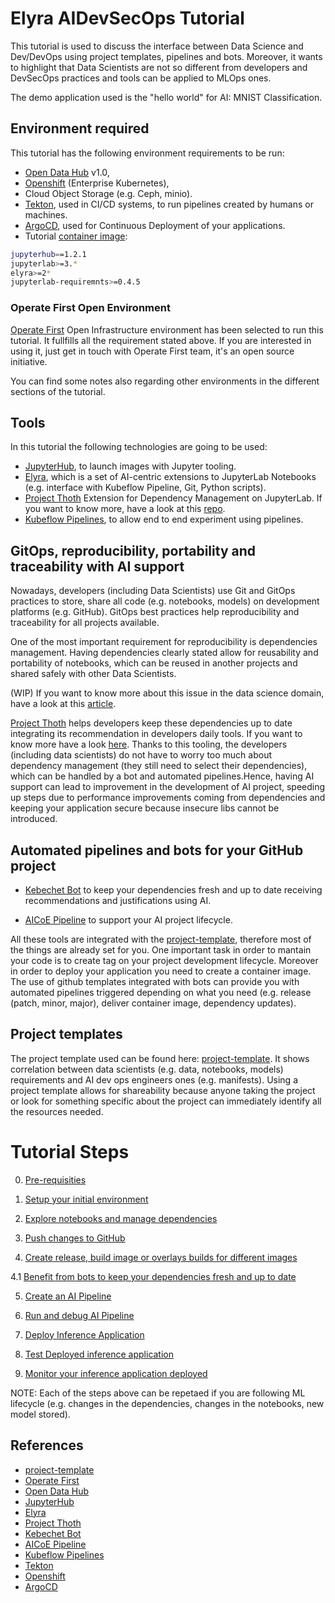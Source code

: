 
# Elyra AIDevSecOps Tutorial

This tutorial is used to discuss the interface between Data Science and Dev/DevOps using project templates, pipelines and bots.
Moreover, it wants to highlight that Data Scientists are not so different from developers and DevSecOps practices and tools can be applied to MLOps ones.

The demo application used is the "hello world" for AI: MNIST Classification.

## Environment required

This tutorial has the following environment requirements to be run:

- [Open Data Hub][3] v1.0,
- [Openshift][11] (Enterprise Kubernetes),
- Cloud Object Storage (e.g. Ceph, minio).
- [Tekton][10], used in CI/CD systems, to run pipelines created by humans or machines.
- [ArgoCD][12], used for Continuous Deployment of your applications.
- Tutorial [container image](https://quay.io/repository/thoth-station/s2i-lab-elyra?tag=ml-prague-workshop&tab=tags):

```bash
jupyterhub==1.2.1
jupyterlab>=3.*
elyra>=2*
jupyterlab-requiremnts>=0.4.5
```

### Operate First Open Environment

[Operate First][2] Open Infrastructure environment has been selected to run this tutorial. It fullfills all the requirement stated above. If you are interested in using it, just get in touch with Operate First team, it's an open source initiative.

You can find some notes also regarding other environments in the different sections of the tutorial.

## Tools

In this tutorial the following technologies are going to be used:

- [JupyterHub][4], to launch images with Jupyter tooling.
- [Elyra][5], which is a set of AI-centric extensions to JupyterLab Notebooks (e.g. interface with Kubeflow Pipeline, Git, Python scripts).
- [Project Thoth][6] Extension for Dependency Management on JupyterLab. If you want to know more, have a look at this [repo]((https://github.com/thoth-station/jupyterlab-requirements)).
- [Kubeflow Pipelines][9], to allow end to end experiment using pipelines.

## GitOps, reproducibility, portability and traceability with AI support

Nowadays, developers (including Data Scientists) use Git and GitOps practices to store, share all code (e.g. notebooks, models) on development platforms (e.g. GitHub).
GitOps best practices help reproducibility and traceability for all projects available.

One of the most important requirement for reproducibility is dependencies management. Having dependencies clearly stated allow for reusability and portability of notebooks,
which can be reused in another projects and shared safely with other Data Scientists.

(WIP) If you want to know more about this issue in the data science domain, have a look at this [article](https://github.com/thoth-station/jupyterlab-requirements).

[Project Thoth][6] helps developers keep these dependencies up to date integrating its recommendation in developers daily tools. If you want to know more have a look [here](https://thoth-station.ninja/docs/developers/adviser/integration.html).
Thanks to this tooling, the developers (including data scientists) do not have to worry too much about dependency management (they still need to select their dependencies), which can be handled by a bot and automated pipelines.Hence, having AI support can lead to improvement in the development of AI project, speeding up steps due to performance improvements coming from dependencies and keeping your application secure because insecure libs cannot be introduced.

## Automated pipelines and bots for your GitHub project

- [Kebechet Bot][7] to keep your dependencies fresh and up to date receiving recommendations and justifications using AI.

- [AICoE Pipeline][8] to support your AI project lifecycle.

All these tools are integrated with the [project-template][1], therefore most of the things are already set for you.
One important task in order to mantain your code is to create tag on your project development lifecycle. Moreover in order to deploy your application you need to create a container image.
The use of github templates integrated with bots can provide you with automated pipelines triggered depending on what you need (e.g. release (patch, minor, major), deliver container image, dependency updates).

## Project templates

The project template used can be found here: [project-template][1].
It shows correlation between data scientists (e.g. data, notebooks, models) requirements and AI dev ops engineers ones (e.g. manifests).
Using a project template allows for shareability because anyone taking the project or look for something specific about the project can immediately identify
all the resources needed.

# Tutorial Steps

0. [Pre-requisities](https://github.com/thoth-station/elyra-aidevsecops-tutorial/blob/master/docs/source/pre-requisite.md)

1. [Setup your initial environment](https://github.com/thoth-station/elyra-aidevsecops-tutorial/blob/master/docs/source/setup-initial-environment.md)

2. [Explore notebooks and manage dependencies](https://github.com/thoth-station/elyra-aidevsecops-tutorial/blob/master/docs/source/explore-notebooks-and-manage-dependencies.md)

3. [Push changes to GitHub](https://github.com/thoth-station/elyra-aidevsecops-tutorial/blob/master/docs/source/push-changes.md)

4. [Create release, build image or overlays builds for different images](https://github.com/thoth-station/elyra-aidevsecops-tutorial/blob/master/docs/source/build-images.md)

4.1 [Benefit from bots to keep your dependencies fresh and up to date](https://github.com/thoth-station/elyra-aidevsecops-tutorial/blob/master/docs/source/use-bots.md)

5. [Create an AI Pipeline](https://github.com/thoth-station/elyra-aidevsecops-tutorial/blob/master/docs/source/create-ai-pipeline.md)

6. [Run and debug AI Pipeline](https://github.com/thoth-station/elyra-aidevsecops-tutorial/blob/master/docs/source/run-ai-pipeline.md)

7. [Deploy Inference Application](https://github.com/thoth-station/elyra-aidevsecops-tutorial/blob/master/docs/source/deploy-model.md)

8. [Test Deployed inference application](https://github.com/thoth-station/elyra-aidevsecops-tutorial/blob/master/docs/source/test-model.md)

8. [Monitor your inference application deployed](https://github.com/thoth-station/elyra-aidevsecops-tutorial/blob/master/docs/source/monitor-model.md)

NOTE: Each of the steps above can be repetaed if you are following ML lifecycle (e.g. changes in the dependencies, changes in the notebooks, new model stored).

## References

* [project-template][1]
* [Operate First][2]
* [Open Data Hub][3]
* [JupyterHub][4]
* [Elyra][5]
* [Project Thoth][6]
* [Kebechet Bot][7]
* [AICoE Pipeline][8]
* [Kubeflow Pipelines][9]
* [Tekton][10]
* [Openshift][11]
* [ArgoCD][12]

[1]: https://github.com/aicoe-aiops/project-template
[2]: https://www.operate-first.cloud/
[3]: https://opendatahub.io/
[4]: https://jupyter.org/hub
[5]: https://github.com/elyra-ai/elyra
[6]: https://thoth-station.ninja/
[7]: https://github.com/marketplace/khebhut
[8]: https://github.com/AICoE/aicoe-ci
[9]: https://www.kubeflow.org/docs/pipelines/overview/pipelines-overview/
[10]: https://tekton.dev/
[11]: https://www.openshift.com/
[12]: https://argoproj.github.io/argo-cd/
